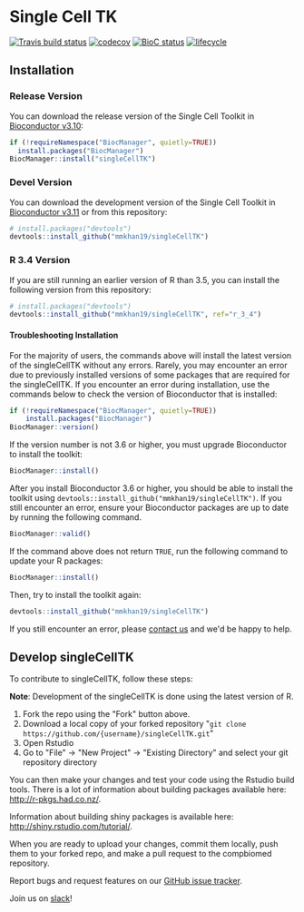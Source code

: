 # Single Cell TK

[![Travis build status](https://travis-ci.org/compbiomed/singleCellTK.svg?branch=master)](https://travis-ci.org/compbiomed/singleCellTK)
[![codecov](https://codecov.io/gh/compbiomed/singleCellTK/branch/master/graph/badge.svg)](https://codecov.io/gh/compbiomed/singleCellTK)
[![BioC status](https://www.bioconductor.org/shields/build/release/bioc/singleCellTK.svg)](https://bioconductor.org/checkResults/release/bioc-LATEST/singleCellTK)
[![lifecycle](https://img.shields.io/badge/lifecycle-stable-brightgreen.svg)](https://www.tidyverse.org/lifecycle/#stable)

## Installation

### Release Version

You can download the release version of the Single Cell Toolkit in
[Bioconductor v3.10](https://bioconductor.org/packages/release/bioc/html/singleCellTK.html):

```r
if (!requireNamespace("BiocManager", quietly=TRUE))
  install.packages("BiocManager")
BiocManager::install("singleCellTK")
```

### Devel Version

You can download the development version of the Single Cell Toolkit in
[Bioconductor v3.11](https://bioconductor.org/packages/devel/bioc/html/singleCellTK.html)
or from this repository:

```r
# install.packages("devtools")
devtools::install_github("mmkhan19/singleCellTK")
```

### R 3.4 Version

If you are still running an earlier version of R than 3.5, you can install
the following version from this repository:

```r
# install.packages("devtools")
devtools::install_github("mmkhan19/singleCellTK", ref="r_3_4")
```

#### Troubleshooting Installation

For the majority of users, the commands above will install the latest version
of the singleCellTK without any errors. Rarely, you may encounter an error due
to previously installed versions of some packages that are required for the
singleCellTK. If you encounter an error during installation, use the commands
below to check the version of Bioconductor that is installed:

```r
if (!requireNamespace("BiocManager", quietly=TRUE))
    install.packages("BiocManager")
BiocManager::version()
```

If the version number is not 3.6 or higher, you must upgrade Bioconductor to
install the toolkit:

```r
BiocManager::install()
```

After you install Bioconductor 3.6 or higher, you should be able to install the
toolkit using `devtools::install_github("mmkhan19/singleCellTK")`. If you
still encounter an error, ensure your Bioconductor packages are up to date by
running the following command.

```r
BiocManager::valid()
```

If the command above does not return `TRUE`, run the following command to
update your R packages:

```r
BiocManager::install()
```

Then, try to install the toolkit again:

```r
devtools::install_github("mmkhan19/singleCellTK")
```

If you still encounter an error, please [contact us](mailto:dfj@bu.edu) and
we'd be happy to help.

## Develop singleCellTK

To contribute to singleCellTK, follow these steps:

__Note__: Development of the singleCellTK is done using the latest version of R.

1. Fork the repo using the "Fork" button above.
2. Download a local copy of your forked repository "```git clone https://github.com/{username}/singleCellTK.git```"
3. Open Rstudio
4. Go to "File" -> "New Project" -> "Existing Directory" and select your git repository directory

You can then make your changes and test your code using the Rstudio build tools.
There is a lot of information about building packages available here: http://r-pkgs.had.co.nz/.

Information about building shiny packages is available here: http://shiny.rstudio.com/tutorial/.

When you are ready to upload your changes, commit them locally, push them to your
forked repo, and make a pull request to the compbiomed repository.

Report bugs and request features on our [GitHub issue tracker](https://github.com/compbiomed/singleCellTK/issues).

Join us on [slack](https://compbiomed.slack.com/)!
